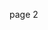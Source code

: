 page 2<inject cloudname="Microsoft Azure" enableCopy="false" enableClickToPaste="false" defaultValue="hi"/>